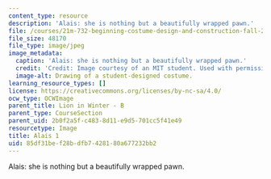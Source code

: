 ```yaml
---
content_type: resource
description: 'Alais: she is nothing but a beautifully wrapped pawn.'
file: /courses/21m-732-beginning-costume-design-and-construction-fall-2008/85df31bef28bdfb7428180a677232bb2_alais1.jpg
file_size: 48170
file_type: image/jpeg
image_metadata:
  caption: 'Alais: she is nothing but a beautifully wrapped pawn.'
  credit: 'Credit: Image courtesy of an MIT student. Used with permission.'
  image-alt: Drawing of a student-designed costume.
learning_resource_types: []
license: https://creativecommons.org/licenses/by-nc-sa/4.0/
ocw_type: OCWImage
parent_title: Lion in Winter - B
parent_type: CourseSection
parent_uid: 2b0f2a5f-c483-8d11-e9d5-701cc5f41e49
resourcetype: Image
title: Alais 1
uid: 85df31be-f28b-dfb7-4281-80a677232bb2
---
```

Alais: she is nothing but a beautifully wrapped pawn.